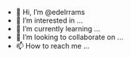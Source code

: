 - 👋 Hi, I’m @edelrrams
- 👀 I’m interested in ...
- 🌱 I’m currently learning ...
- 💞️ I’m looking to collaborate on ...
- 📫 How to reach me ...

<!---
edelrrams/edelrrams is a ✨ special ✨ repository because its `README.md` (this file) appears on your GitHub profile.
You can click the Preview link to take a look at your changes.
--->
